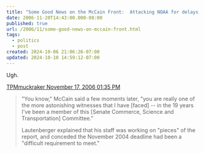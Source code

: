 ```yaml
---
title: "Some Good News on the McCain Front:  Attacking NOAA for delays in global warming report"
date: 2006-11-20T14:43:00.000-08:00
published: true
url: /2006/11/some-good-news-on-mccain-front.html
tags:
  - politics
  - post
created: 2024-10-06 21:06:26-07:00
updated: 2024-10-10 14:59:12-07:00
---
```


Ugh.  
  
[TPMmuckraker November 17, 2006 01:35 PM](http://www.tpmmuckraker.com/archives/002011.php)  

> "You know," McCain said a few moments later, "you are really one of the more astonishing witnesses that I have \[faced\] -- in the 19 years I've been a member of this \[Senate Commerce, Science and Transportation\] Committee."  
>   
> Lautenberger explained that his staff was working on "pieces" of the report, and conceded the November 2004 deadline had been a "difficult requirement to meet."